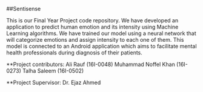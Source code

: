 ##Sentisense

This is our Final Year Project code repository. We have developed an application to predict human emotion and its intensity using Machine Learning algorithms. We have trained our model using a neural network that will categorize emotions and assign intensity to each one of them. This model is connected to an Android application which aims to facilitate mental health professionals during diagnosis of their patients. 

**Project contributors:
Ali Rauf (16I-0048)
Muhammad Noffel Khan (16I-0273) 
Talha Saleem (16I-0502)

**Project Supervisor:
Dr. Ejaz Ahmed
